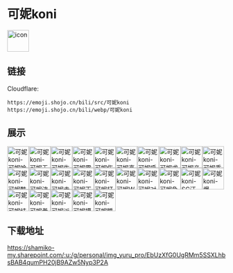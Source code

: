 # 可妮koni
<img src="https://emoji.shojo.cn/bili/src/可妮koni/icon.png" width="50" height="50" alt="icon">

## 链接
Cloudflare:
```
https://emoji.shojo.cn/bili/src/可妮koni
https://emoji.shojo.cn/bili/webp/可妮koni
```
## 展示
<img src="https://emoji.shojo.cn/bili/src/可妮koni/可妮koni-可妮哈喵.png" width="50" height="50" alt="可妮koni-可妮哈喵"><img src="https://emoji.shojo.cn/bili/src/可妮koni/可妮koni-可妮无语.png" width="50" height="50" alt="可妮koni-可妮无语"><img src="https://emoji.shojo.cn/bili/src/可妮koni/可妮koni-可妮生气.png" width="50" height="50" alt="可妮koni-可妮生气"><img src="https://emoji.shojo.cn/bili/src/可妮koni/可妮koni-可妮震惊.png" width="50" height="50" alt="可妮koni-可妮震惊"><img src="https://emoji.shojo.cn/bili/src/可妮koni/可妮koni-可妮伤心.png" width="50" height="50" alt="可妮koni-可妮伤心"><img src="https://emoji.shojo.cn/bili/src/可妮koni/可妮koni-可妮喜欢.png" width="50" height="50" alt="可妮koni-可妮喜欢"><img src="https://emoji.shojo.cn/bili/src/可妮koni/可妮koni-可妮呼呼.png" width="50" height="50" alt="可妮koni-可妮呼呼"><img src="https://emoji.shojo.cn/bili/src/可妮koni/可妮koni-可妮求求了.png" width="50" height="50" alt="可妮koni-可妮求求了"><img src="https://emoji.shojo.cn/bili/src/可妮koni/可妮koni-可妮亲亲.png" width="50" height="50" alt="可妮koni-可妮亲亲"><img src="https://emoji.shojo.cn/bili/src/可妮koni/可妮koni-可妮乖.png" width="50" height="50" alt="可妮koni-可妮乖"><img src="https://emoji.shojo.cn/bili/src/可妮koni/可妮koni-可妮酷.png" width="50" height="50" alt="可妮koni-可妮酷"><img src="https://emoji.shojo.cn/bili/src/可妮koni/可妮koni-可妮流汗.png" width="50" height="50" alt="可妮koni-可妮流汗"><img src="https://emoji.shojo.cn/bili/src/可妮koni/可妮koni-可妮走开.png" width="50" height="50" alt="可妮koni-可妮走开"><img src="https://emoji.shojo.cn/bili/src/可妮koni/可妮koni-可妮天使.png" width="50" height="50" alt="可妮koni-可妮天使"><img src="https://emoji.shojo.cn/bili/src/可妮koni/可妮koni-可妮打CALL.png" width="50" height="50" alt="可妮koni-可妮打CALL"><img src="https://emoji.shojo.cn/bili/src/可妮koni/可妮koni-可妮W.png" width="50" height="50" alt="可妮koni-可妮W"><img src="https://emoji.shojo.cn/bili/src/可妮koni/可妮koni-可妮对不起.png" width="50" height="50" alt="可妮koni-可妮对不起"><img src="https://emoji.shojo.cn/bili/src/可妮koni/可妮koni-可妮急了.png" width="50" height="50" alt="可妮koni-可妮急了"><img src="https://emoji.shojo.cn/bili/src/可妮koni/可妮koni-SC汪汪.png" width="50" height="50" alt="可妮koni-SC汪汪"><img src="https://emoji.shojo.cn/bili/src/可妮koni/可妮koni-爆.png" width="50" height="50" alt="可妮koni-爆"><img src="https://emoji.shojo.cn/bili/src/可妮koni/可妮koni-可妮结婚.png" width="50" height="50" alt="可妮koni-可妮结婚"><img src="https://emoji.shojo.cn/bili/src/可妮koni/可妮koni-可妮拳头.png" width="50" height="50" alt="可妮koni-可妮拳头"><img src="https://emoji.shojo.cn/bili/src/可妮koni/可妮koni-可妮派对.png" width="50" height="50" alt="可妮koni-可妮派对"><img src="https://emoji.shojo.cn/bili/src/可妮koni/可妮koni-可妮摸摸.png" width="50" height="50" alt="可妮koni-可妮摸摸"><img src="https://emoji.shojo.cn/bili/src/可妮koni/可妮koni-可妮睡觉.png" width="50" height="50" alt="可妮koni-可妮睡觉">

## 下载地址

https://shamiko-my.sharepoint.com/:u:/g/personal/img_yuru_pro/EbUzXfG0UgRMm5SSXLhbsBAB4qumPH20jB9AZw5Nyp3P2A